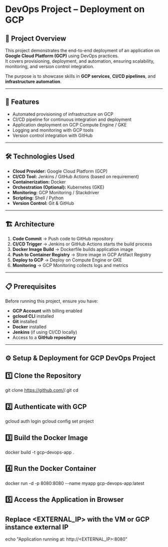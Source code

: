 # DevOps Project – Deployment on GCP

## 📌 Project Overview
This project demonstrates the end-to-end deployment of an application on **Google Cloud Platform (GCP)** using DevOps practices.  
It covers provisioning, deployment, and automation, ensuring scalability, monitoring, and version control integration.  

The purpose is to showcase skills in **GCP services**, **CI/CD pipelines**, and **infrastructure automation**.

---

## 🚀 Features
- Automated provisioning of infrastructure on GCP
- CI/CD pipeline for continuous integration and deployment
- Application deployment on GCP Compute Engine / GKE
- Logging and monitoring with GCP tools
- Version control integration with GitHub

---

## 🛠 Technologies Used
- **Cloud Provider:** Google Cloud Platform (GCP)
- **CI/CD Tool:** Jenkins / GitHub Actions (based on requirement)
- **Containerization:** Docker
- **Orchestration (Optional):** Kubernetes (GKE)
- **Monitoring:** GCP Monitoring / Stackdriver
- **Scripting:** Shell / Python
- **Version Control:** Git & GitHub

---

## 🏗 Architecture
1. **Code Commit** → Push code to GitHub repository
2. **CI/CD Trigger** → Jenkins or GitHub Actions starts the build process
3. **Docker Image Build** → Dockerfile builds application image
4. **Push to Container Registry** → Store image in GCP Artifact Registry
5. **Deploy to GCP** → Deploy on Compute Engine or GKE
6. **Monitoring** → GCP Monitoring collects logs and metrics

---

## 📋 Prerequisites
Before running this project, ensure you have:
- **GCP Account** with billing enabled
- **gcloud CLI** installed
- **Git** installed
- **Docker** installed
- **Jenkins** (if using CI/CD locally)
- Access to a **GitHub repository**

---

## ⚙️ Setup & Deployment for GCP DevOps Project

## 1️⃣ Clone the Repository
git clone https://github.com/<your-username>/<your-repo>.git
cd <your-repo>

## 2️⃣ Authenticate with GCP
gcloud auth login
gcloud config set project <your-gcp-project-id>

## 3️⃣ Build the Docker Image
docker build -t gcp-devops-app .

## 4️⃣ Run the Docker Container
docker run -d -p 8080:8080 --name myapp gcp-devops-app:latest

## 5️⃣ Access the Application in Browser
## Replace <EXTERNAL_IP> with the VM or GCP instance external IP
echo "Application running at: http://<EXTERNAL_IP>:8080"
